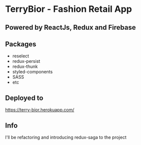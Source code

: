 # TerryBior - Fashion Retail App

## Powered by ReactJs, Redux and Firebase

## Packages

* reselect
* redux-persist
* redux-thunk
* styled-components
* SASS
* etc

## Deployed to
https://terry-bior.herokuapp.com/


## Info
I'll be refactoring and introducing redux-saga to the project